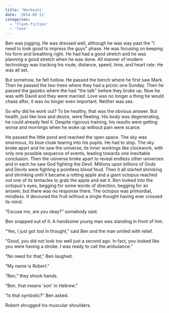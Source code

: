 ```yaml
---
title: 'Workouts'
date: '2014-09-11'
categories:
  - 'flash-fiction'
  - 'love'
---
```


Ben was jogging. He was dressed well, although he was way past the "I need to
look good to impress the guys" phase. He was focusing on keeping his form and
breathing right. He had had a good stretch and he was planning a good stretch
when he was done. All manner of modern technology was tracking his route,
distance, speed, time, and heart rate. He was all set.

<!-- truncate -->


But somehow, he felt hollow. He passed the bench where he first saw Mark. Then
he passed the two trees where they had a picnic one Sunday. Then he passed the
gazebo where the had "the talk" before they broke up. Now he was with David and
they were married. Love was no longer a thing he would chase after, it was no
longer even important. Neither was sex.

So why did he work out? To be healthy, that was the obvious answer. But health,
just like love and desire, were fleeting. His body was degenerating, he could
already feel it. Despite rigorous training, his results were getting worse and
mornings when he woke up without pain were scarce.

He passed the little pond and reached the open space. The sky was enormous, its
blue cloak tearing into his pupils. He had to stop. The sky broke apart and he
saw the universe, its inner workings like clockwork, with only one possible
sequence of events, leading towards one inevitable conclusion. Then the universe
broke apart to reveal endless other universes and in each he saw God fighting
the Devil. Millions upon billions of Gods and Devils were fighting a pointless
blood feud. Then it all started shrinking and shrinking until it became a
rotting apple and a giant octopus reached out one of its tentacles to grab the
apple and eat it. Ben looked into the octopus's eyes, begging for some words of
direction, begging for an answer, but there was no response there. The octopus
was primordial, mindless. It devoured the fruit without a single thought having
ever crossed its mind.

"Excuse me, are you okay?" somebody said.

Ben snapped out of it. A handsome young man was standing in front of him.

"Yes, I just got lost in thought," said Ben and the man smiled with relief.

"Good, you did not look too well just a second ago. In fact, you looked like you
were having a stroke. I was ready to call the ambulance."

"No need for that," Ben laughed.

"My name is Robert."

"Ben," they shook hands.

"Ben, that means 'son' in Hebrew."

"Is that symbolic?" Ben asked.

Robert shrugged his muscular shoulders.

